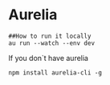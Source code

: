 # Aurelia

```
##How to run it locally
au run --watch --env dev
```

If you don`t have aurelia
```
npm install aurelia-cli -g
```
